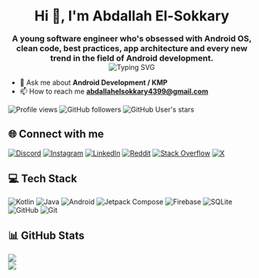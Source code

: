 <h1 align="center">Hi 👋, I'm Abdallah El-Sokkary</h1>
<div align="center">
  <h3 style="display: inline-block; margin: 0; vertical-align: middle;">A young software engineer who's obsessed with Android OS, clean code, best practices, app architecture and every new trend in the field of Android development.</h3>
  <a  style="display: inline-block; vertical-align: middle;">
    <img src="https://readme-typing-svg.demolab.com?font=Mono&weight=200&size=28&duration=2000&pause=10000&color=3DDC84&center=true&width=435&lines=Android+Developer" alt="Typing SVG" />
  </a>
</div>


- 💬 Ask me about **Android Development / KMP**
- 📫 How to reach me **abdallahelsokkary4399@gmail.com**

![Profile views](https://komarev.com/ghpvc/?username=BERLINx03&style=flat-square&color=blue)
![GitHub followers](https://img.shields.io/github/followers/BERLINx03?label=Followers&style=flat-square)
![GitHub User's stars](https://img.shields.io/github/stars/BERLINx03?style=flat-square)

## 🌐 Connect with me
[![Discord](https://img.shields.io/badge/Discord-%237289DA.svg?logo=discord&logoColor=white)](https://discord.gg/nKdf6fzSPY) [![Instagram](https://img.shields.io/badge/Instagram-%23E4405F.svg?logo=Instagram&logoColor=white)](https://instagram.com/berlinx03) [![LinkedIn](https://img.shields.io/badge/LinkedIn-%230077B5.svg?logo=linkedin&logoColor=white)](https://linkedin.com/in/https://www.linkedin.com/in/abdallah-mahmoud-493766224/) [![Reddit](https://img.shields.io/badge/Reddit-%23FF4500.svg?logo=Reddit&logoColor=white)](https://reddit.com/user/BERLINx03) [![Stack Overflow](https://img.shields.io/badge/-Stackoverflow-FE7A16?logo=stack-overflow&logoColor=white)](https://stackoverflow.com/users/24171886) [![X](https://img.shields.io/badge/X-black.svg?logo=X&logoColor=white)](https://x.com/BERLINx03) 

## 💻 Tech Stack
![Kotlin](https://img.shields.io/badge/Kotlin-%237F52FF.svg?style=flat&logo=kotlin&logoColor=white)
![Java](https://img.shields.io/badge/Java-%23ED8B00.svg?style=flat&logo=openjdk&logoColor=white)
![Android](https://img.shields.io/badge/Android-3DDC84?style=flat&logo=android&logoColor=white)
![Jetpack Compose](https://img.shields.io/badge/Jetpack%20Compose-4285F4?style=flat&logo=jetpack-compose&logoColor=white)
![Firebase](https://img.shields.io/badge/firebase-a08021?style=flat&logo=firebase&logoColor=white)
![SQLite](https://img.shields.io/badge/sqlite-%2307405e.svg?style=flat&logo=sqlite&logoColor=white)
![GitHub](https://img.shields.io/badge/github-%23121011.svg?style=flat&logo=github&logoColor=white) 
![Git](https://img.shields.io/badge/git-%23F05033.svg?style=flat&logo=git&logoColor=white)
<!--![KMP](https://img.shields.io/badge/KMP-7F52FF?style=flat&logo=kotlin&logoColor=white)-->

## 📊 GitHub Stats
![](https://github-readme-stats.vercel.app/api?username=BERLINx03&theme=dark&hide_border=true&include_all_commits=false&count_private=false)<br/>
[![](https://visitcount.itsvg.in/api?id=BERLINx03&icon=0&color=12)](https://visitcount.itsvg.in)
